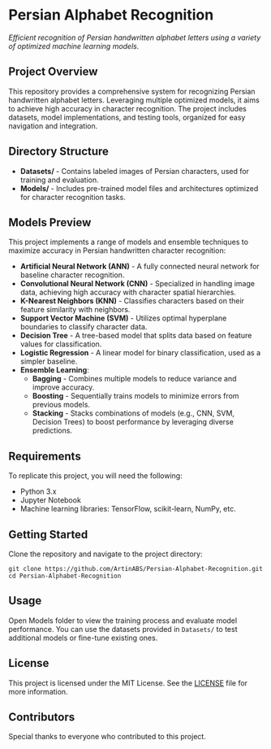 <!DOCTYPE html>
<html lang="en">
<head>
  <meta charset="UTF-8">
</head>
<body>

<h1>Persian Alphabet Recognition</h1>
<p><em>Efficient recognition of Persian handwritten alphabet letters using a variety of optimized machine learning models.</em></p>

<h2>Project Overview</h2>
<p>This repository provides a comprehensive system for recognizing Persian handwritten alphabet letters. Leveraging multiple optimized models, it aims to achieve high accuracy in character recognition. The project includes datasets, model implementations, and testing tools, organized for easy navigation and integration.</p>

<h2>Directory Structure</h2>
<ul>
  <li><strong>Datasets/</strong> - Contains labeled images of Persian characters, used for training and evaluation.</li>
  <li><strong>Models/</strong> - Includes pre-trained model files and architectures optimized for character recognition tasks.</li>
</ul>

<h2>Models Preview</h2>
<p>This project implements a range of models and ensemble techniques to maximize accuracy in Persian handwritten character recognition:</p>

<ul>
  <li><strong>Artificial Neural Network (ANN)</strong> - A fully connected neural network for baseline character recognition.</li>
  <li><strong>Convolutional Neural Network (CNN)</strong> - Specialized in handling image data, achieving high accuracy with character spatial hierarchies.</li>
  <li><strong>K-Nearest Neighbors (KNN)</strong> - Classifies characters based on their feature similarity with neighbors.</li>
  <li><strong>Support Vector Machine (SVM)</strong> - Utilizes optimal hyperplane boundaries to classify character data.</li>
  <li><strong>Decision Tree</strong> - A tree-based model that splits data based on feature values for classification.</li>
  <li><strong>Logistic Regression</strong> - A linear model for binary classification, used as a simpler baseline.</li>
  <li><strong>Ensemble Learning</strong>:
    <ul>
      <li><strong>Bagging</strong> - Combines multiple models to reduce variance and improve accuracy.</li>
      <li><strong>Boosting</strong> - Sequentially trains models to minimize errors from previous models.</li>
      <li><strong>Stacking</strong> - Stacks combinations of models (e.g., CNN, SVM, Decision Trees) to boost performance by leveraging diverse predictions.</li>
    </ul>
  </li>
</ul>

<h2>Requirements</h2>
<p>To replicate this project, you will need the following:</p>
<ul>
  <li>Python 3.x</li>
  <li>Jupyter Notebook</li>
  <li>Machine learning libraries: TensorFlow, scikit-learn, NumPy, etc.</li>
</ul>

<h2>Getting Started</h2>
<p>Clone the repository and navigate to the project directory:</p>
<pre><code>git clone https://github.com/ArtinABS/Persian-Alphabet-Recognition.git
cd Persian-Alphabet-Recognition
</code></pre>

<h2>Usage</h2>
<p>Open Models folder to view the training process and evaluate model performance. You can use the datasets provided in <code>Datasets/</code> to test additional models or fine-tune existing ones.</p>

<h2>License</h2>
<p>This project is licensed under the MIT License. See the <a href="LICENSE">LICENSE</a> file for more information.</p>


<h2>Contributors</h2>
<p>Special thanks to everyone who contributed to this project.</p>

</body>
</html>
